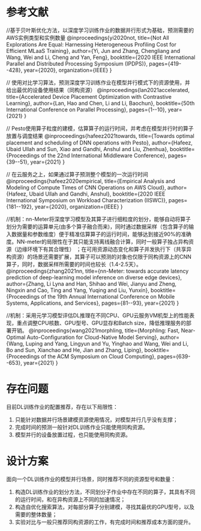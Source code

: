 # 参考文献

//基于贝叶斯优化方法，以深度学习训练作业的数据并行形式为基础，预测需要的AWS实例类型和实例数量
@inproceedings{yi2020not,
  title={Not All Explorations Are Equal: Harnessing Heterogeneous Profiling Cost for Efficient MLaaS Training},
  author={Yi, Jun and Zhang, Chengliang and Wang, Wei and Li, Cheng and Yan, Feng},
  booktitle={2020 IEEE International Parallel and Distributed Processing Symposium (IPDPS)},
  pages={419--428},
  year={2020},
  organization={IEEE}
}

// 使用对比学习算法，预测深度学习训练作业在模型并行模式下的资源使用，并给出最优的设备使用结果（同构资源）
@inproceedings{lan2021accelerated,
  title={Accelerated Device Placement Optimization with Contrastive Learning},
  author={Lan, Hao and Chen, Li and Li, Baochun},
  booktitle={50th International Conference on Parallel Processing},
  pages={1--10},
  year={2021}
}

// Pesto使用算子粒度的建模，估算算子的运行时间，并考虑在模型并行时的算子放置与调度结果
@inproceedings{hafeez2021towards,
  title={Towards optimal placement and scheduling of DNN operations with Pesto},
  author={Hafeez, Ubaid Ullah and Sun, Xiao and Gandhi, Anshul and Liu, Zhenhua},
  booktitle={Proceedings of the 22nd International Middleware Conference},
  pages={39--51},
  year={2021}
}

// 在云服务之上，如果通过算子预测整个模型的一次运行时间
@inproceedings{hafeez2020empirical,
  title={Empirical Analysis and Modeling of Compute Times of CNN Operations on AWS Cloud},
  author={Hafeez, Ubaid Ullah and Gandhi, Anshul},
  booktitle={2020 IEEE International Symposium on Workload Characterization (IISWC)},
  pages={181--192},
  year={2020},
  organization={IEEE}
}

//机制：nn-Meter将深度学习模型及其算子进行细粒度的划分，能够自动将算子划分为需要的运算单元(由多个算子融合而来)，同时通过数据采样（包含算子的输入数据量和参数维度）便于精准估算算子的运行时间，能够达到接近90%的准确度。NN-meter的局限性在于其只能支持离线融合计算，同时一般算子独占异构资源（边缘环境下有其合理性） ；在可用资源动态变化和算子并发执行下（共享异构资源）的场景还需要扩展，其算子可以预测的对象也仅限于同构资源上的CNN算子，同时，数据采样所需要的时间也较长（1.4-2.5天）。
@inproceedings{zhang2021nn,
  title={nn-Meter: towards accurate latency prediction of deep-learning model inference on diverse edge devices},
  author={Zhang, Li Lyna and Han, Shihao and Wei, Jianyu and Zheng, Ningxin and Cao, Ting and Yang, Yuqing and Liu, Yunxin},
  booktitle={Proceedings of the 19th Annual International Conference on Mobile Systems, Applications, and Services},
  pages={81--93},
  year={2021}
}

//机制：采用元学习模型评估DL推理在不同CPU、GPU云服务VM机型上的性能表现，重点调整CPU核数、GPU型号、GPU显存和Batch size，降低推理服务的部署开销。
@inproceedings{wang2021morphling,
  title={Morphling: Fast, Near-Optimal Auto-Configuration for Cloud-Native Model Serving},
  author={Wang, Luping and Yang, Lingyun and Yu, Yinghao and Wang, Wei and Li, Bo and Sun, Xianchao and He, Jian and Zhang, Liping},
  booktitle={Proceedings of the ACM Symposium on Cloud Computing},
  pages={639--653},
  year={2021}
}


# 存在问题

目前DL训练作业的配置推荐，存在以下局限性：
1. 只能针对数据并行场景建模资源使用情况，对模型并行几乎没有支撑；
2. 完成时间的预测一般针对DL训练作业只能使用同构资源。
3. 模型并行的设备放置过程，也只能使用同构资源。

# 设计方案

面向一个DL训练作业的模型并行场景，同时推荐不同的资源型号和数量：

1. 构造DL训练作业的划分方法，不同划分子作业中存在不同的算子，其具有不同的运行时间，和在异构资源上不同的加速情况；
2. 构造自优化搜索算法，对每部分算子分别建模，寻找其最优的GPU型号，以及需要的整体数量；
3. 实验对比与一般只推荐同构资源的工作，有完成时间和推荐成本方面的提升。
